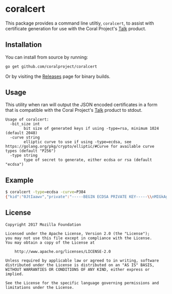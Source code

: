 # coralcert

This package provides a command line utiltiy, `coralcert`, to assist with certificate
generation for use with the Coral Project's [Talk](https://github.com/coralproject/talk) product.

## Installation

You can install from source by running:

```bash
go get github.com/coralproject/coralcert
```

Or by visiting the [Releases](https://github.com/coralproject/coralcert/releases/latest) page for binary builds.

## Usage

This utility when ran will output the JSON encoded certificates in a form that is compatible
with the Coral Project's [Talk](https://github.com/coralproject/talk) product to stdout.

```
Usage of coralcert:
  -bit_size int
    	bit size of generated keys if using -type=rsa, minimum 1024 (default 2048)
  -curve string
    	elliptic curve to use if using -type=ecdsa, see https://golang.org/pkg/crypto/elliptic/#Curve for available curve types (default "P256")
  -type string
    	type of secret to generate, either ecdsa or rsa (default "ecdsa")
```

## Example

```bash
$ coralcert -type=ecdsa -curve=P384
{"kid":"0JtIaawv","private":"-----BEGIN ECDSA PRIVATE KEY-----\\nMIGkAgEBBDBYIaCeQSMwciah85K9KzQDj/9JdJDRdy4hxMfmLnfow9ZugjFCD1Lw\\naZgCcjWAJhygBwYFK4EEACKhZANiAASyuTtHHTJ6dFO+9ke/xVtzXh6LAfjJMQII\\nvb3qCf7wzV/ik6Ev92T+IXOk6Qro08fcDKjPlo6fM7quMvDdUxo5rNJRVAA+0NDz\\nSSOoLwJBpdD76JFn2p7b5HwXH0ZTLRE=\\n-----END ECDSA PRIVATE KEY-----\\n","public":"-----BEGIN ECDSA PUBLIC KEY-----\\nMHYwEAYHKoZIzj0CAQYFK4EEACIDYgAEsrk7Rx0yenRTvvZHv8Vbc14eiwH4yTEC\\nCL296gn+8M1f4pOhL/dk/iFzpOkK6NPH3Ayoz5aOnzO6rjLw3VMaOazSUVQAPtDQ\\n80kjqC8CQaXQ++iRZ9qe2+R8Fx9GUy0R\\n-----END ECDSA PUBLIC KEY-----\\n"}
```

## License

    Copyright 2017 Mozilla Foundation

    Licensed under the Apache License, Version 2.0 (the "License");
    you may not use this file except in compliance with the License.
    You may obtain a copy of the License at

        http://www.apache.org/licenses/LICENSE-2.0

    Unless required by applicable law or agreed to in writing, software distributed under the License is distributed on an "AS IS" BASIS, WITHOUT WARRANTIES OR CONDITIONS OF ANY KIND, either express or implied.

    See the License for the specific language governing permissions and limitations under the License.
